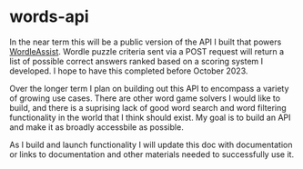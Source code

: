 # words-api
In the near term this will be a public version of the API I built that powers [WordleAssist](https://github.com/attyfinch/wordle-assist). Wordle puzzle criteria sent via a POST request will return a list of possible correct answers ranked based on a scoring system I developed. I hope to have this completed before October 2023.

Over the longer term I plan on building out this API to encompass a variety of growing use cases. There are other word game solvers I would like to build, and there is a suprising lack of good word search and word filtering functionality in the world that I think should exist. My goal is to build an API and make it as broadly accessbile as possible.

As I build and launch functionality I will update this doc with documentation or links to documentation and other materials needed to successfully use it.

